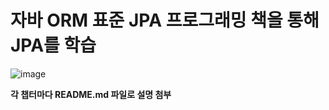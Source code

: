 # 자바 ORM 표준 JPA 프로그래밍 책을 통해 JPA를 학습
![image](https://github.com/user-attachments/assets/9372757f-0650-40f0-93bc-13340b86f7a5)

**각 챕터마다 README.md 파일로 설명 첨부**
